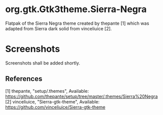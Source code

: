 # org.gtk.Gtk3theme.Sierra-Negra
Flatpak of the Sierra Negra theme created by thepante [1] which was adapted from Sierra dark solid from vinceliuice [2].

# Screenshots
Screenshots shall be added shortly.

## References
[1] thepante, "setup/.themes", Available: https://github.com/thepante/setup/tree/master/.themes/Sierra%20Negra \
[2] vinceliuice, "Sierra-gtk-theme", Available: https://github.com/vinceliuice/Sierra-gtk-theme
